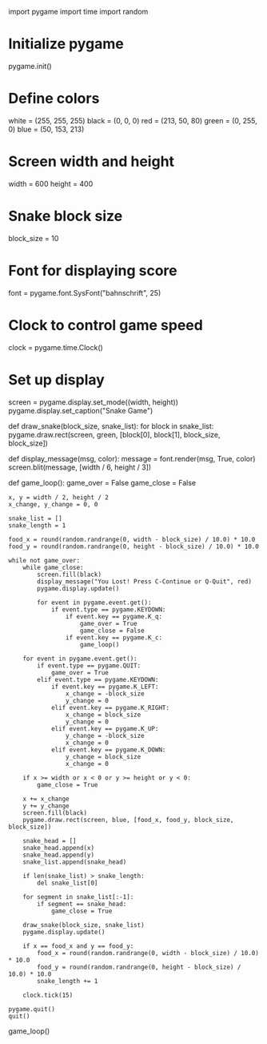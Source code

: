 import pygame
import time
import random

# Initialize pygame
pygame.init()

# Define colors
white = (255, 255, 255)
black = (0, 0, 0)
red = (213, 50, 80)
green = (0, 255, 0)
blue = (50, 153, 213)

# Screen width and height
width = 600
height = 400

# Snake block size
block_size = 10

# Font for displaying score
font = pygame.font.SysFont("bahnschrift", 25)

# Clock to control game speed
clock = pygame.time.Clock()

# Set up display
screen = pygame.display.set_mode((width, height))
pygame.display.set_caption("Snake Game")

def draw_snake(block_size, snake_list):
    for block in snake_list:
        pygame.draw.rect(screen, green, [block[0], block[1], block_size, block_size])

def display_message(msg, color):
    message = font.render(msg, True, color)
    screen.blit(message, [width / 6, height / 3])

def game_loop():
    game_over = False
    game_close = False
    
    x, y = width / 2, height / 2
    x_change, y_change = 0, 0
    
    snake_list = []
    snake_length = 1
    
    food_x = round(random.randrange(0, width - block_size) / 10.0) * 10.0
    food_y = round(random.randrange(0, height - block_size) / 10.0) * 10.0
    
    while not game_over:
        while game_close:
            screen.fill(black)
            display_message("You Lost! Press C-Continue or Q-Quit", red)
            pygame.display.update()
            
            for event in pygame.event.get():
                if event.type == pygame.KEYDOWN:
                    if event.key == pygame.K_q:
                        game_over = True
                        game_close = False
                    if event.key == pygame.K_c:
                        game_loop()
            
        for event in pygame.event.get():
            if event.type == pygame.QUIT:
                game_over = True
            elif event.type == pygame.KEYDOWN:
                if event.key == pygame.K_LEFT:
                    x_change = -block_size
                    y_change = 0
                elif event.key == pygame.K_RIGHT:
                    x_change = block_size
                    y_change = 0
                elif event.key == pygame.K_UP:
                    y_change = -block_size
                    x_change = 0
                elif event.key == pygame.K_DOWN:
                    y_change = block_size
                    x_change = 0
        
        if x >= width or x < 0 or y >= height or y < 0:
            game_close = True
        
        x += x_change
        y += y_change
        screen.fill(black)
        pygame.draw.rect(screen, blue, [food_x, food_y, block_size, block_size])
        
        snake_head = []
        snake_head.append(x)
        snake_head.append(y)
        snake_list.append(snake_head)
        
        if len(snake_list) > snake_length:
            del snake_list[0]
        
        for segment in snake_list[:-1]:
            if segment == snake_head:
                game_close = True
        
        draw_snake(block_size, snake_list)
        pygame.display.update()
        
        if x == food_x and y == food_y:
            food_x = round(random.randrange(0, width - block_size) / 10.0) * 10.0
            food_y = round(random.randrange(0, height - block_size) / 10.0) * 10.0
            snake_length += 1
        
        clock.tick(15)
    
    pygame.quit()
    quit()

game_loop()
